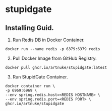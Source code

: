 # stupidgate
## Installing Guid.
1) Run Redis DB in Docker Container.
```
docker run --name redis -p 6379:6379 redis 
```
2) Pull Docker Image from GitHub Registry. 
```
docker pull ghcr.io/artnuke/stupidgate:latest
```
3) Run StupidGate Container.
```
docker container run \
-p 6969:6969 \
--env spring.redis.host=<REDIS HOSTNAME> \
--env spring.redis.port=<REDIS PORT> \
ghcr.io/artnuke/stupidgate

```
